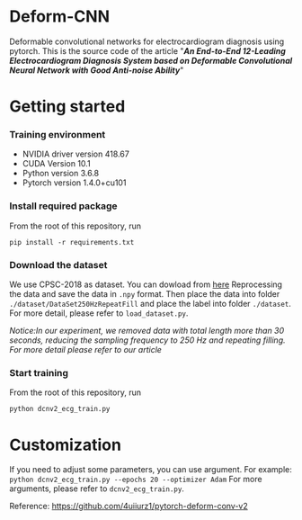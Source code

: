 # Deform-CNN
Deformable convolutional networks for electrocardiogram diagnosis using pytorch. 
This is the source code of the article "***An End-to-End 12-Leading Electrocardiogram Diagnosis System based on Deformable Convolutional Neural Network with Good Anti-noise Ability***"

# Getting started
### Training environment
+ NVIDIA driver version 418.67
+ CUDA Version 10.1
+ Python version 3.6.8
+ Pytorch version 1.4.0+cu101

### Install required package
From the root of this repository, run

```pip install -r requirements.txt```

### Download the dataset
We use  CPSC-2018 as dataset. You can dowload from [here](http://2018.icbeb.org/Challenge.html)
Reprocessing the data and save the data in `.npy` format. Then place the data into folder `./dataset/DataSet250HzRepeatFill` and place the label into folder `./dataset`. For more detail, please refer to `load_dataset.py`.

*Notice:In our experiment, we removed data with total length more than 30 seconds, reducing the sampling frequency to 250 Hz and repeating filling. For more detail please refer to our article*

### Start training
From the root of this repository, run

```python dcnv2_ecg_train.py```

# Customization
If you need to adjust some parameters, you can use argument. For example:
```python dcnv2_ecg_train.py --epochs 20 --optimizer Adam```
For more arguments, please refer to `dcnv2_ecg_train.py`.

Reference:
https://github.com/4uiiurz1/pytorch-deform-conv-v2
